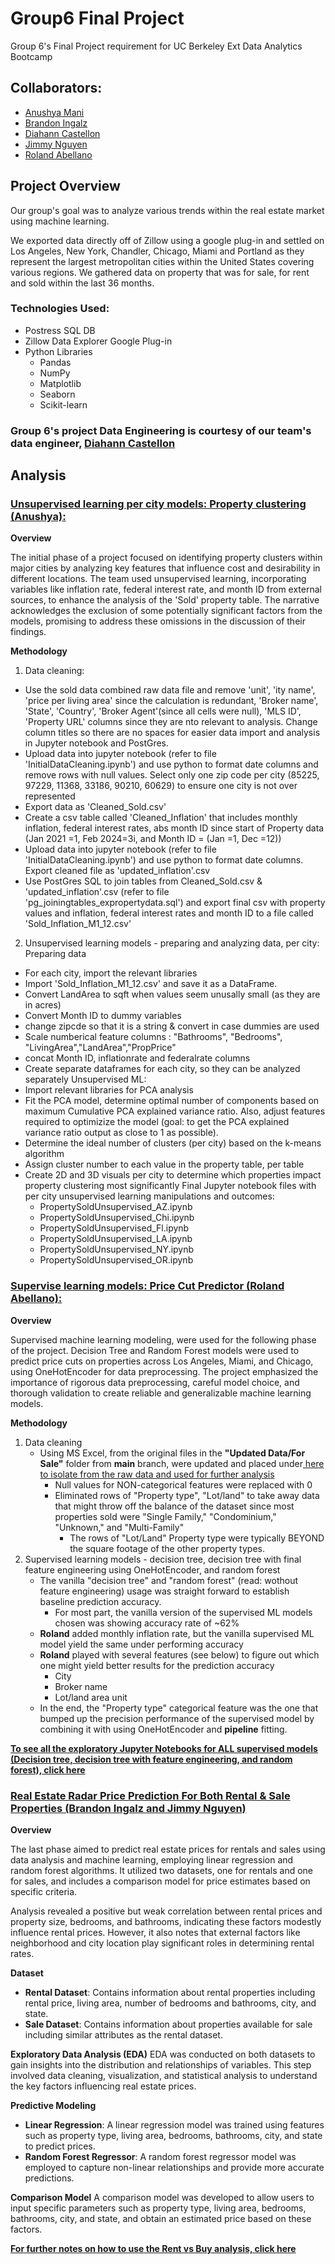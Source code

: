 # Group6 Final Project
Group 6's Final Project requirement for UC Berkeley Ext Data Analytics Bootcamp

## Collaborators:
- [Anushya Mani](https://github.com/nooshi87)
- [Brandon Ingalz](https://github.com/Bingalz)
- [Diahann Castellon](https://github.com/Diahann-c)
- [Jimmy Nguyen](https://github.com/sleepyjimbo1)
- [Roland Abellano](https://github.com/rabellan)

## Project Overview

Our group's goal was to analyze various trends within the real estate market using machine learning.

We exported data directly off of Zillow using a google plug-in and settled on Los Angeles, New York, Chandler, Chicago, Miami and Portland as they represent the largest metropolitan cities within the United States covering various regions. We gathered data on property that was for sale, for rent and sold within the last 36 months. 

### Technologies Used:

- Postress SQL DB
- Zillow Data Explorer Google Plug-in
- Python Libraries
    - Pandas
    - NumPy
    - Matplotlib
    - Seaborn
    - Scikit-learn

### Group 6's project Data Engineering is courtesy of our team's data engineer, [Diahann Castellon](https://github.com/Diahann-c)

## Analysis

### [Unsupervised learning per city models: Property clustering (Anushya):](https://github.com/rabellan/Group6_FinalProject/tree/main/Unsupervised%20learning%20per%20city)

**Overview**

The initial phase of a project focused on identifying property clusters within major cities by analyzing key features that influence cost and desirability in different locations. The team used unsupervised learning, incorporating variables like inflation rate, federal interest rate, and month ID from external sources, to enhance the analysis of the 'Sold' property table. The narrative acknowledges the exclusion of some potentially significant factors from the models, promising to address these omissions in the discussion of their findings.

**Methodology**
1) Data cleaning:
- Use the sold data combined raw data file and remove 'unit', 'ity name', 'price per living area' since the calculation is redundant, 'Broker name', 'State', 'Country', 'Broker Agent'(since all cells were null), 'MLS ID', 'Property URL' columns since they are nto relevant to analysis. Change column titles so there are no spaces for easier data import and analysis in Jupyter notebook and PostGres.
- Upload data into jupyter notebook (refer to file 'InitialDataCleaning.ipynb') and use python to format date columns and remove rows with null values. Select only one zip code per city (85225, 97229, 11368, 33186, 90210, 60629) to ensure one city is not over represented
- Export data as 'Cleaned_Sold.csv'
- Create a csv table called 'Cleaned_Inflation' that includes monthly inflation, federal interest rates, abs month ID since start of Property data (Jan 2021 =1, Feb 2024=3i, and Month ID = (Jan =1, Dec =12))
- Upload data into jupyter notebook (refer to file 'InitialDataCleaning.ipynb') and use python to format date columns. Export cleaned file as 'updated_inflation'.csv
- Use PostGres SQL to join tables from Cleaned_Sold.csv & 'updated_inflation'.csv (refer to file 'pg_joiningtables_expropertydata.sql') and export final csv with property values and inflation, federal interest rates and month ID to a file called 'Sold_Inflation_M1_12.csv'

2) Unsupervised learning models - preparing and analyzing data, per city:
Preparing data
- For each city, import the relevant libraries
- Import 'Sold_Inflation_M1_12.csv' and save it as a DataFrame. 
- Convert LandArea to sqft when values seem unusally small (as they are in acres)
- Convert Month ID to dummy variables
- change zipcde so that it is a string & convert in case dummies are used
- Scale numberical feature columns : "Bathrooms", "Bedrooms", "LivingArea","LandArea","PropPrice"
- concat Month ID, inflationrate and federalrate columns
- Create separate dataframes for each city, so they can be analyzed separately
Unsupervised ML: 
- Import relevant libraries for PCA analysis
- Fit the PCA model, determine optimal number of components based on maximum Cumulative  PCA explained variance ratio. Also, adjust features required to optimizize the model (goal: to get the PCA explained variance ratio output as close to 1 as possible).
- Determine the ideal number of clusters (per city) based on the k-means algorithm
- Assign cluster number to each value in the property table, per table
- Create 2D and 3D visuals per city to determine which properties impact property clustering most significantly
Final Jupyter notebook files with per city unsupervised learning manipulations and outcomes:
    - PropertySoldUnsupervised_AZ.ipynb
    - PropertySoldUnsupervised_Chi.ipynb
    - PropertySoldUnsupervised_Fl.ipynb
    - PropertySoldUnsupervised_LA.ipynb
    - PropertySoldUnsupervised_NY.ipynb
    - PropertySoldUnsupervised_OR.ipynb

### [Supervise learning models: Price Cut Predictor (Roland Abellano):](https://github.com/rabellan/Group6_FinalProject/tree/main/Price_Cut)

**Overview**

Supervised machine learning modeling, were used for the following phase of the project. Decision Tree and Random Forest models were used to predict price cuts on properties across Los Angeles, Miami, and Chicago, using OneHotEncoder for data preprocessing. The project emphasized the importance of rigorous data preprocessing, careful model choice, and thorough validation to create reliable and generalizable machine learning models.

**Methodology**
1. Data cleaning
    - Using MS Excel, from the original files in the **"Updated Data/For Sale"** folder from **main** branch, were updated and placed under[ here to isolate from the raw data and used for further analysis](https://github.com/rabellan/Group6_FinalProject/tree/main/Price_Cut/Resources)
        - Null values for NON-categorical features were replaced with 0 
        - Eliminated rows of "Property type", "Lot/land" to take away data that might throw off the balance of the dataset since most properties sold were "Single Family," "Condominium," "Unknown," and "Multi-Family"
            - The rows of "Lot/Land" Property type were typically BEYOND the square footage of the other property types.
2. Supervised learning models - decision tree, decision tree with final feature engineering using OneHotEncoder, and random forest
    - The vanilla "decision tree" and "random forest" (read: wothout feature engineering) usage was straight forward to establish baseline prediction accuracy.
        - For most part, the vanilla version of the supervised ML models chosen was showing accuracy rate of ~62%
    - **Roland** added monthly inflation rate, but the vanilla supervised ML model yield the same under performing accuracy
    - **Roland** played with several features (see below) to figure out which one might yield better results for the prediction accuracy
        - City
        - Broker name
        - Lot/land area unit
    - In the end, the "Property type" categorical feature was the one that bumped up the precision performance of the supervised model by combining it with using OneHotEncoder and **pipeline** fitting.

[**To see all the exploratory Jupyter Notebooks for ALL supervised models (Decision tree, decision tree with feature engineering, and random forest), click here**](https://github.com/rabellan/Group6_FinalProject/tree/main/Price_Cut)

### [Real Estate Radar Price Prediction For Both Rental & Sale Properties (Brandon Ingalz and Jimmy Nguyen)](https://github.com/rabellan/Group6_FinalProject/blob/Brandon/Price%20Estimate%20Rent%20vs%20Buy%20Analysis/Updated%20Rent%20vs%20Buy%20Price%20Estimate%20%26%20Analysis.md)

**Overview**

The last phase aimed to predict real estate prices for rentals and sales using data analysis and machine learning, employing linear regression and random forest algorithms. It utilized two datasets, one for rentals and one for sales, and includes a comparison model for price estimates based on specific criteria. 

Analysis revealed a positive but weak correlation between rental prices and property size, bedrooms, and bathrooms, indicating these factors modestly influence rental prices. However, it also notes that external factors like neighborhood and city location play significant roles in determining rental rates.

**Dataset**
- **Rental Dataset**: Contains information about rental properties including rental price, living area, number of bedrooms and bathrooms, city, and state.
- **Sale Dataset**: Contains information about properties available for sale including similar attributes as the rental dataset.

**Exploratory Data Analysis (EDA)**
EDA was conducted on both datasets to gain insights into the distribution and relationships of variables. This step involved data cleaning, visualization, and statistical analysis to understand the key factors influencing real estate prices.

**Predictive Modeling**
- **Linear Regression**: A linear regression model was trained using features such as property type, living area, bedrooms, bathrooms, city, and state to predict prices.
- **Random Forest Regressor**: A random forest regressor model was employed to capture non-linear relationships and provide more accurate predictions.

**Comparison Model**
A comparison model was developed to allow users to input specific parameters such as property type, living area, bedrooms, bathrooms, city, and state, and obtain an estimated price based on these factors.

[**For further notes on how to use the Rent vs Buy analysis, click here**](https://github.com/rabellan/Group6_FinalProject/blob/Brandon/Price%20Estimate%20Rent%20vs%20Buy%20Analysis/Updated%20Rent%20vs%20Buy%20Price%20Estimate%20%26%20Analysis.md)

